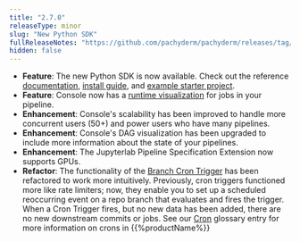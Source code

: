 ```yaml
---
title: "2.7.0"
releaseType: minor 
slug: "New Python SDK"
fullReleaseNotes: "https://github.com/pachyderm/pachyderm/releases/tag/v2.7.0"
hidden: false
---
```


- **Feature**: The new Python SDK is now available. Check out the reference [documentation](/latest/sdk/python/), [install guide](/latest/sdk/install/), and [example starter project](/latest/sdk/starter-project/).
- **Feature**: Console now has a [runtime visualization](/latest/build-dags/pipeline-operations/view-runtimes) for jobs in your pipeline.
- **Enhancement**: Console's scalability has been improved to handle more concurrent users (50+) and power users who have many pipelines.
- **Enhancement**: Console's DAG visualization has been upgraded to include more information about the state of your pipelines.
- **Enhancement**: The Jupyterlab Pipeline Specification Extension now supports GPUs. 
- **Refactor**: The functionality of the [Branch Cron Trigger](/latest/build-dags/branch-operations/set-branch-triggers/) has been refactored to work more intuitively. Previously, cron triggers functioned more like rate limiters; now, they enable you to set up a scheduled reoccurring event on a repo branch that evaluates and fires the trigger. When a Cron Trigger fires, but no new data has been added, there are no new downstream commits or jobs. See our [Cron](/latest/learn/glossary/cron) glossary entry for more information on crons in {{%productName%}}